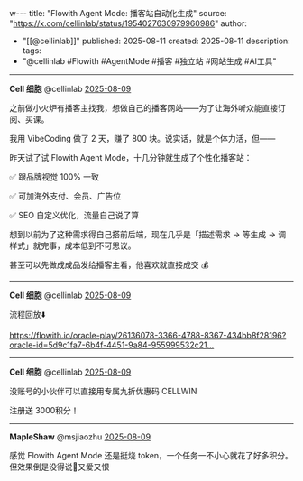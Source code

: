 w---
title: "Flowith Agent Mode: 播客站自动化生成"
source: "https://x.com/cellinlab/status/1954027630979960986"
author:
  - "[[@cellinlab]]"
published: 2025-08-11
created: 2025-08-11
description:
tags:
  - "@cellinlab #Flowith #AgentMode #播客 #独立站 #网站生成 #AI工具"
---
**Cell 细胞** @cellinlab [2025-08-09](https://x.com/cellinlab/status/1954027630979960986)

之前做小火炉有播客主找我，想做自己的播客网站——为了让海外听众能直接订阅、买课。

我用 VibeCoding 做了 2 天，赚了 800 块。说实话，就是个体力活，但——

昨天试了试 Flowith Agent Mode，十几分钟就生成了个性化播客站：

✅ 跟品牌视觉 100% 一致

✅ 可加海外支付、会员、广告位

✅ SEO 自定义优化，流量自己说了算

想到以前为了这种需求得自己搭前后端，现在几乎是「描述需求 → 等生成 → 调样式」就完事，成本低到不可思议。

甚至可以先做成成品发给播客主看，他喜欢就直接成交 💰

---

**Cell 细胞** @cellinlab [2025-08-09](https://x.com/cellinlab/status/1954028451155099688)

流程回放⬇️

https://flowith.io/oracle-play/26136078-3366-4788-8367-434bb8f28196?oracle-id=5d9c1fa7-6b4f-4451-9a84-955999532c21…

---

**Cell 细胞** @cellinlab [2025-08-09](https://x.com/cellinlab/status/1954032311496060994)

没账号的小伙伴可以直接用专属九折优惠码 CELLWIN

注册送 3000积分！

---

**MapleShaw** @msjiaozhu [2025-08-09](https://x.com/msjiaozhu/status/1954039881216536873)

感觉 Flowith Agent Mode 还是挺烧 token，一个任务一不小心就花了好多积分。但效果倒是没得说🤪又爱又恨
